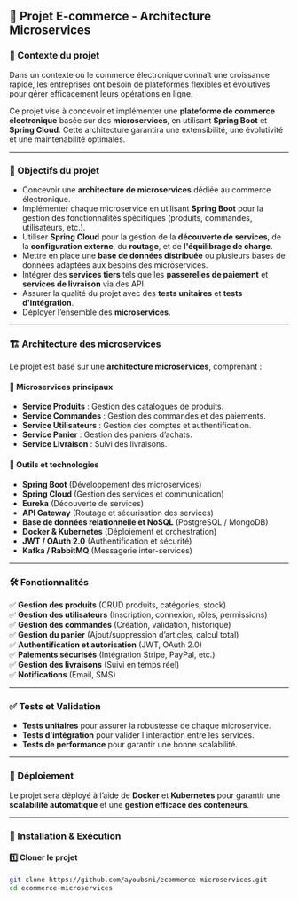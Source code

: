 ## 📌 Projet E-commerce - Architecture Microservices

### 🛒 Contexte du projet
Dans un contexte où le commerce électronique connaît une croissance rapide, les entreprises ont besoin de plateformes flexibles et évolutives pour gérer efficacement leurs opérations en ligne.

Ce projet vise à concevoir et implémenter une **plateforme de commerce électronique** basée sur des **microservices**, en utilisant **Spring Boot** et **Spring Cloud**. Cette architecture garantira une extensibilité, une évolutivité et une maintenabilité optimales.

---

### 🎯 Objectifs du projet
- Concevoir une **architecture de microservices** dédiée au commerce électronique.
- Implémenter chaque microservice en utilisant **Spring Boot** pour la gestion des fonctionnalités spécifiques (produits, commandes, utilisateurs, etc.).
- Utiliser **Spring Cloud** pour la gestion de la **découverte de services**, de la **configuration externe**, du **routage**, et de **l'équilibrage de charge**.
- Mettre en place une **base de données distribuée** ou plusieurs bases de données adaptées aux besoins des microservices.
- Intégrer des **services tiers** tels que les **passerelles de paiement** et **services de livraison** via des API.
- Assurer la qualité du projet avec des **tests unitaires** et **tests d'intégration**.
- Déployer l’ensemble des **microservices**.

---

### 🏗️ Architecture des microservices
Le projet est basé sur une **architecture microservices**, comprenant :

#### 📌 Microservices principaux
- **Service Produits** : Gestion des catalogues de produits.
- **Service Commandes** : Gestion des commandes et des paiements.
- **Service Utilisateurs** : Gestion des comptes et authentification.
- **Service Panier** : Gestion des paniers d’achats.
- **Service Livraison** : Suivi des livraisons.

#### 🔗 Outils et technologies
- **Spring Boot** (Développement des microservices)
- **Spring Cloud** (Gestion des services et communication)
- **Eureka** (Découverte de services)
- **API Gateway** (Routage et sécurisation des services)
- **Base de données relationnelle et NoSQL** (PostgreSQL / MongoDB)
- **Docker & Kubernetes** (Déploiement et orchestration)
- **JWT / OAuth 2.0** (Authentification et sécurité)
- **Kafka / RabbitMQ** (Messagerie inter-services)

---

### 🛠️ Fonctionnalités
✅ **Gestion des produits** (CRUD produits, catégories, stock)  
✅ **Gestion des utilisateurs** (Inscription, connexion, rôles, permissions)  
✅ **Gestion des commandes** (Création, validation, historique)  
✅ **Gestion du panier** (Ajout/suppression d’articles, calcul total)  
✅ **Authentification et autorisation** (JWT, OAuth 2.0)  
✅ **Paiements sécurisés** (Intégration Stripe, PayPal, etc.)  
✅ **Gestion des livraisons** (Suivi en temps réel)  
✅ **Notifications** (Email, SMS)  

---

### ✅ Tests et Validation
- **Tests unitaires** pour assurer la robustesse de chaque microservice.
- **Tests d'intégration** pour valider l'interaction entre les services.
- **Tests de performance** pour garantir une bonne scalabilité.

---

### 🚀 Déploiement
Le projet sera déployé à l’aide de **Docker** et **Kubernetes** pour garantir une **scalabilité automatique** et une **gestion efficace des conteneurs**.

---

### 📂 Installation & Exécution
#### 1️⃣ Cloner le projet
```bash
git clone https://github.com/ayoubsni/ecommerce-microservices.git
cd ecommerce-microservices
